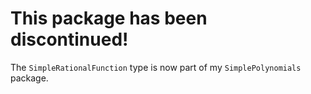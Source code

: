 # This package has been discontinued!

The `SimpleRationalFunction` type is now part of my `SimplePolynomials` package.